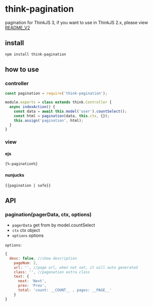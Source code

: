 # think-pagination

pagination for ThinkJS 3, if you want to use in ThinkJS 2.x, please view [README_V2](./README_v2.md)

## install

```sh
npm install think-pagination
```

## how to use

### controller

```js
const pagination = require('think-pagination');

module.exports = class extends think.Controller {
  async indexAction() {
    const data = await this.model('user').countSelect();
    const html = pagination(data, this.ctx, {});
    this.assign('pagination', html);
  }
}
```

### view

#### ejs

```html
{%-pagination%}
```

#### nunjucks

```html
{{pagination | safe}}
```

## API

### pagination(pagerData, ctx, options)

* `pagerData`  get from by model.countSelect
* `ctx` ctx object
* `options` options

`options`:

```js
{
  desc: false, //show description
    pageNum: 2, 
    url: '', //page url, when not set, it will auto generated
    class: '', //pagenation extra class
    text: {
      next: 'Next',
      prev: 'Prev',
      total: 'count: __COUNT__ , pages: __PAGE__'
    }
}
```
